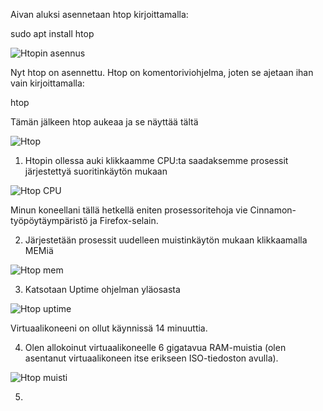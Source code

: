 Aivan aluksi asennetaan htop kirjoittamalla:

sudo apt install htop

![Htopin asennus](https://user-images.githubusercontent.com/72074501/117138068-397a4e00-adb3-11eb-894e-6a9df740ae20.png)

Nyt htop on asennettu. Htop on komentoriviohjelma, joten se ajetaan ihan vain kirjoittamalla:

htop

Tämän jälkeen htop aukeaa ja se näyttää tältä

![Htop](https://user-images.githubusercontent.com/72074501/117138155-4bf48780-adb3-11eb-899b-1c2a50f86724.png)

1. Htopin ollessa auki klikkaamme CPU:ta saadaksemme prosessit järjestettyä suoritinkäytön mukaan

![Htop CPU](https://user-images.githubusercontent.com/72074501/117138545-d5a45500-adb3-11eb-9afb-2f59cb2b88b8.png)

Minun koneellani tällä hetkellä eniten prosessoritehoja vie Cinnamon-työpöytäympäristö ja Firefox-selain.

2. Järjestetään prosessit uudelleen muistinkäytön mukaan klikkaamalla MEMiä

![Htop mem](https://user-images.githubusercontent.com/72074501/117138739-1c924a80-adb4-11eb-8d17-d4938b392941.png)

3. Katsotaan Uptime ohjelman yläosasta

![Htop uptime](https://user-images.githubusercontent.com/72074501/117139002-6418d680-adb4-11eb-94ec-5df587de674d.png)

Virtuaalikoneeni on ollut käynnissä 14 minuuttia.

4. Olen allokoinut virtuaalikoneelle 6 gigatavua RAM-muistia (olen asentanut virtuaalikoneen itse erikseen ISO-tiedoston avulla). 

![Htop muisti](https://user-images.githubusercontent.com/72074501/117139358-d4275c80-adb4-11eb-960c-25624f19c4fb.png)

5. 
